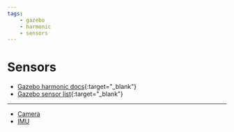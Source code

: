 ```yaml
---
tags:
    - gazebo
    - harmonic
    - sensors
---
```


# Sensors
- [Gazebo harmonic docs](https://gazebosim.org/docs/harmonic/sensors/){:target="_blank"}
- [Gazebo sensor list](https://gazebosim.org/docs/harmonic/comparison/){:target="_blank"}

---

- [Camera](camera.md)
- [IMU](imu.md)